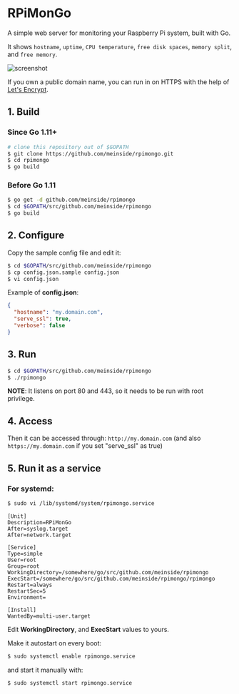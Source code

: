 # RPiMonGo

A simple web server for monitoring your Raspberry Pi system, built with Go.

It shows `hostname`, `uptime`, `CPU temperature`, `free disk spaces`, `memory split`, and `free memory`.

![screenshot](https://user-images.githubusercontent.com/185988/27938333-4e6b4ae4-62f8-11e7-809f-65113ff397c8.png)

If you own a public domain name, you can run in on HTTPS with the help of [Let's Encrypt](https://letsencrypt.org/).

## 1. Build

### Since Go 1.11+

```bash
# clone this repository out of $GOPATH
$ git clone https://github.com/meinside/rpimongo.git
$ cd rpimongo
$ go build
```

### Before Go 1.11

```bash
$ go get -d github.com/meinside/rpimongo
$ cd $GOPATH/src/github.com/meinside/rpimongo
$ go build
```

## 2. Configure

Copy the sample config file and edit it:

```bash
$ cd $GOPATH/src/github.com/meinside/rpimongo
$ cp config.json.sample config.json
$ vi config.json
```

Example of **config.json**:

```json
{
  "hostname": "my.domain.com",
  "serve_ssl": true,
  "verbose": false
}
```

## 3. Run

```bash
$ cd $GOPATH/src/github.com/meinside/rpimongo
$ ./rpimongo
```

**NOTE**: It listens on port 80 and 443, so it needs to be run with root privilege.

## 4. Access

Then it can be accessed through: `http://my.domain.com` (and also `https://my.domain.com` if you set "serve_ssl" as true)

## 5. Run it as a service

### For systemd:

```bash
$ sudo vi /lib/systemd/system/rpimongo.service
```

```
[Unit]
Description=RPiMonGo
After=syslog.target
After=network.target

[Service]
Type=simple
User=root
Group=root
WorkingDirectory=/somewhere/go/src/github.com/meinside/rpimongo
ExecStart=/somewhere/go/src/github.com/meinside/rpimongo/rpimongo
Restart=always
RestartSec=5
Environment=

[Install]
WantedBy=multi-user.target
```

Edit **WorkingDirectory**, and **ExecStart** values to yours.

Make it autostart on every boot:

```bash
$ sudo systemctl enable rpimongo.service
```

and start it manually with:

```bash
$ sudo systemctl start rpimongo.service
```

